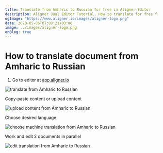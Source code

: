 ```yaml
---
title: Translate from Amharic to Russian for free in Aligner Editor
description: Aligner Dual Editor Tutorial. How to translate for free from Amharic to Russian. Aligner is multilingual document management platform. 
ogImage: "https://www.aligner.io/images/aligner-logo.png"
date: 2020-05-06T07:09:21+03:00
image: ../images/aligner-logo.png
onBlog: true
---
```


# How to translate document from Amharic to Russian

1. Go to editor at [app.aligner.io](https://app.aligner.io "Aligner App web page")

![translate from Amharic to Russian](../aligner-blank-editor.png "translate from Amharic to Russian")

Copy-paste content or upload content

![upload content from Amharic to Russian](../aligner-uploaded-document.png "upload content from Amharic to Russian")

Choose desired language

![choose machine translation from Amharic to Russian](../aligner-language-dropdown.png "choose machine translation from Amharic to Russian")

Work and edit 2 documents in parallel

![edit translation from Amharic to Russian](../aligner-double-sitded-editor.png "edit translation from Amharic to Russian")


